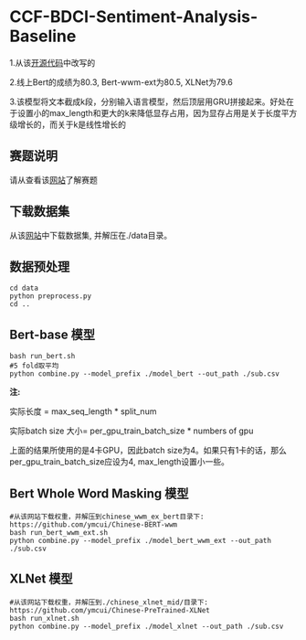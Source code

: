 # CCF-BDCI-Sentiment-Analysis-Baseline

1.从该[开源代码](https://github.com/huggingface/pytorch-transformers)中改写的

2.线上Bert的成绩为80.3, Bert-wwm-ext为80.5, XLNet为79.6 

3.该模型将文本截成k段，分别输入语言模型，然后顶层用GRU拼接起来。好处在于设置小的max_length和更大的k来降低显存占用，因为显存占用是关于长度平方级增长的，而关于k是线性增长的

## 赛题说明

请从查看该[网站](https://www.datafountain.cn/competitions/350)了解赛题 

## 下载数据集

从该[网站](https://www.datafountain.cn/competitions/350/datasets)中下载数据集, 并解压在./data目录。

## 数据预处理

```shell
cd data
python preprocess.py
cd ..
```
## Bert-base 模型

```shell
bash run_bert.sh
#5 fold取平均
python combine.py --model_prefix ./model_bert --out_path ./sub.csv
```

**注:**

实际长度 = max_seq_length * split_num

实际batch size 大小= per_gpu_train_batch_size * numbers of gpu

上面的结果所使用的是4卡GPU，因此batch size为4。如果只有1卡的话，那么per_gpu_train_batch_size应设为4, max_length设置小一些。
## Bert Whole Word Masking 模型

```shell
#从该网站下载权重，并解压到chinese_wwm_ex_bert目录下:  https://github.com/ymcui/Chinese-BERT-wwm
bash run_bert_wwm_ext.sh
python combine.py --model_prefix ./model_bert_wwm_ext --out_path ./sub.csv
```
## XLNet 模型

```shell
#从该网站下载权重，并解压到./chinese_xlnet_mid/目录下: https://github.com/ymcui/Chinese-PreTrained-XLNet
bash run_xlnet.sh
python combine.py --model_prefix ./model_xlnet --out_path ./sub.csv
```


